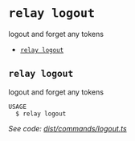 `relay logout`
==============

logout and forget any tokens

* [`relay logout`](#relay-logout)

## `relay logout`

logout and forget any tokens

```
USAGE
  $ relay logout
```

_See code: [dist/commands/logout.ts](https://github.com/relaypro/relay-cli/blob/v0.1.0-beta/dist/commands/logout.ts)_
